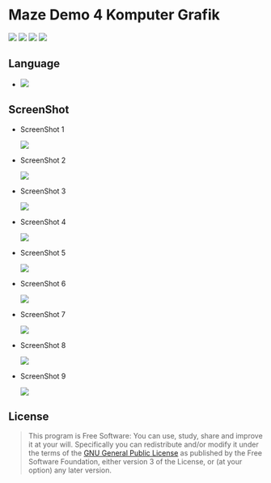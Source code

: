 # Maze Demo 4 Komputer Grafik

[![](https://gitlab.com/gitlab-org/gitlab-ee/badges/master/build.svg)](https://wahidari.github.io)
[![](https://semaphoreci.com/api/v1/projects/2f1a5809-418b-4cc2-a1f4-819607579fe7/400484/shields_badge.svg)](https://wahidari.github.io)
[![](https://img.shields.io/badge/docs-latest-brightgreen.svg?style=flat&maxAge=86400)](https://wahidari.github.io)
[![](https://img.shields.io/badge/Find%20Me-%40wahidari-009688.svg?style=social)](https://wahidari.github.io)

## Language

- [![](https://img.shields.io/badge/c%2B%2B-11-yellow.svg)](https://www.w3schools.com/cpp/) 

## ScreenShot

- ScreenShot 1

    ![](./ss/a.PNG)

- ScreenShot 2

    ![](./ss/b.PNG)

- ScreenShot 3

    ![](./ss/c.PNG)

- ScreenShot 4

    ![](./ss/d.PNG)

- ScreenShot 5

    ![](./ss/e.PNG)

- ScreenShot 6

    ![](./ss/f.PNG)

- ScreenShot 7

    ![](./ss/g.PNG)

- ScreenShot 8

    ![](./ss/h.PNG)

- ScreenShot 9

    ![](./ss/i.PNG)

## License
> This program is Free Software: 
You can use, study, share and improve it at your will. 
Specifically you can redistribute and/or modify it under the terms of the [GNU General Public License](https://www.gnu.org/licenses/gpl.html) 
as published by the Free Software Foundation, either version 3 of the License, or (at your option) any later version.
